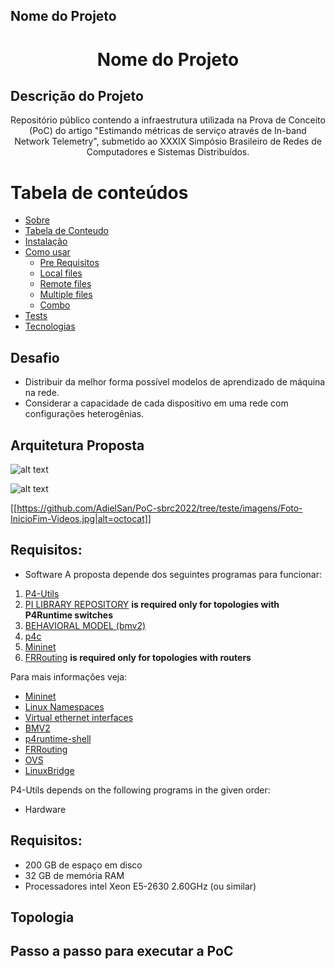 ## Nome do Projeto
<h1 align="center">Nome do Projeto</h1>

## Descrição do Projeto
<p align="center">
Repositório público contendo a infraestrutura utilizada na Prova de Conceito (PoC) do artigo "Estimando métricas de serviço através de In-band Network Telemetry", submetido ao XXXIX Simpósio Brasileiro de Redes de Computadores e Sistemas Distribuídos.
</p>


Tabela de conteúdos
=================
<!--ts-->
   * [Sobre](#Sobre)
   * [Tabela de Conteudo](#tabela-de-conteudo)
   * [Instalação](#instalacao)
   * [Como usar](#como-usar)
      * [Pre Requisitos](#pre-requisitos)
      * [Local files](#local-files)
      * [Remote files](#remote-files)
      * [Multiple files](#multiple-files)
      * [Combo](#combo)
   * [Tests](#testes)
   * [Tecnologias](#tecnologias)
<!--te-->

## Desafio
- Distribuir da melhor forma possível modelos de aprendizado de máquina na rede.
- Considerar a capacidade de cada dispositivo em uma rede com configurações heterogênias.

## Arquitetura Proposta

![alt text](/imagens/Foto-InicioDim-Videos.jpg)

![alt text](http://url/to/img.png)

[[https://github.com/AdielSan/PoC-sbrc2022/tree/teste/imagens/Foto-InicioFim-Videos.jpg|alt=octocat]]


## Requisitos:

* Software
A proposta depende dos seguintes programas para funcionar:

1. [P4-Utils](https://github.com/nsg-ethz/p4-utils)
2. [PI LIBRARY REPOSITORY](https://github.com/p4lang/PI) **is required only for topologies with
   P4Runtime switches**
3. [BEHAVIORAL MODEL (bmv2)](https://github.com/p4lang/behavioral-model)
4. [p4c](https://github.com/p4lang/p4c)
5. [Mininet](https://github.com/mininet/mininet)
6. [FRRouting](https://github.com/FRRouting/FRR) **is required
   only for topologies with routers**


Para mais informações veja:

  - [Mininet](http://mininet.org/)
  - [Linux Namespaces](https://blogs.igalia.com/dpino/2016/04/10/network-namespaces/)
  - [Virtual ethernet interfaces](http://man7.org/linux/man-pages/man4/veth.4.html)
  - [BMV2](https://github.com/p4lang/behavioral-model)
  - [p4runtime-shell](https://github.com/p4lang/p4runtime-shell)
  - [FRRouting](https://frrouting.org/)
  - [OVS](https://www.openvswitch.org/)
  - [LinuxBridge](https://cloudbuilder.in/blogs/2013/12/02/linux-bridge-virtual-networking/)


P4-Utils depends on the following programs in the given order:
* Hardware





## Requisitos:

- 200 GB de espaço em disco
- 32 GB de memória RAM
- Processadores intel Xeon E5-2630 2.60GHz (ou similar)


## Topologia


## Passo a passo para executar a PoC

